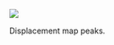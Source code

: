 ![](https://db-feed.s3.amazonaws.com/legacy/gif-2021-11-21_20-26-50@2x-1637544529.gif)

Displacement map peaks. 
